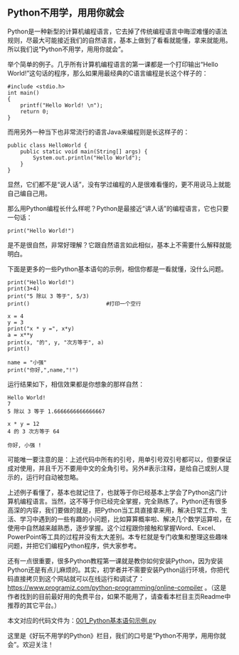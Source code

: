 ## Python不用学，用用你就会

Python是一种新型的计算机编程语言，它去掉了传统编程语言中晦涩难懂的语法规则，尽最大可能接近我们的自然语言，基本上做到了看看就能懂，拿来就能用。所以我们说“Python不用学，用用你就会”。

举个简单的例子。几乎所有计算机编程语言的第一课都是一个打印输出“Hello World!”这句话的程序，那么如果用最经典的C语言编程是长这个样子的：
```
#include <stdio.h>
int main()
{
    printf("Hello World! \n");
    return 0;
}
```
而用另外一种当下也非常流行的语言Java来编程则是长这样子的：
```
public class HelloWorld {
    public static void main(String[] args) {
        System.out.println("Hello World");
    }
}
```
显然，它们都不是“说人话”，没有学过编程的人是很难看懂的，更不用说马上就能自己编自己用。

那么用Python编程长什么样呢？Python是最接近“讲人话”的编程语言，它也只要一句话：
```
print("Hello World!")
```
是不是很自然，非常好理解？它跟自然语言如此相似，基本上不需要什么解释就能明白。

下面是更多的一些Python基本语句的示例，相信你都是一看就懂，没什么问题。
```
print("Hello World!")       
print(3+4)
print("5 除以 3 等于", 5/3)
print()                        #打印一个空行

x = 4
y = 3
print("x * y =", x*y)
a = x**y
print(x, "的", y, "次方等于", a)
print()

name = "小强"
print("你好,",name,"!")
```
运行结果如下，相信效果都是你想象的那样自然：
```
Hello World!
7
5 除以 3 等于 1.6666666666666667

x * y = 12
4 的 3 次方等于 64

你好, 小强 !
```
可能唯一要注意的是：上述代码中所有的引号，用单引号双引号都可以，但要保证成对使用，并且千万不要用中文的全角引号。另外#表示注释，是给自己或别人提示的，运行时自动被忽略。

上述例子看懂了，基本也就记住了，也就等于你已经基本上学会了Python这门计算机编程语言。当然，这不等于你已经完全掌握，完全熟练了。Python还有很多高深的内容，我们要做的就是，把Python当工具直接拿来用，解决日常工作、生活、学习中遇到的一些有趣的小问题，比如算算概率啦、解决几个数学运算啦，在使用中自然越来越熟悉，逐步掌握。这个过程跟你接触和掌握Word、Excel、PowerPoint等工具的过程并没有太大差别。本专栏就是专门收集和整理这些趣味问题，并把它们编程Python程序，供大家参考。

还有一点很重要，很多Python教程第一课就是教你如何安装Python，因为安装Python还是有点儿麻烦的。其实，初学者并不需要安装Python运行环境，你把代码直接拷贝到这个网站就可以在线运行和调试了： https://www.programiz.com/python-programming/online-compiler 。（这是作者找到的目前最好用的免费平台，如果不能用了，请查看本栏目主页Readme中推荐的其它平台。）

本文对应的代码文件为：[001_Python基本语句示例.py](../代码文件/001_Python基本语句示例.py)

这里是《好玩不用学的Python》栏目，我们的口号是“Python不用学，用用你就会”。欢迎关注！
